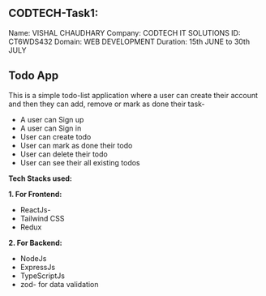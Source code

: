 ## CODTECH-Task1:
Name: VISHAL CHAUDHARY
Company: CODTECH IT SOLUTIONS
ID: CT6WDS432
Domain: WEB DEVELOPMENT
Duration: 15th JUNE to 30th JULY


## Todo App

This is a simple todo-list application where a user can create their account and then they can add, remove or mark as done their task-
 
 - A user can Sign up
 - A user can Sign in
 - User can create todo
 - User can mark as done their todo
 - User can delete their todo
 - User can see their all existing todos

**Tech Stacks used:**

**1. For Frontend:**

 - ReactJs- 
 - Tailwind CSS
 - Redux
 
**2. For Backend:** 

 - NodeJs
 - ExpressJs
 - TypeScriptJs
 - zod- for data validation
